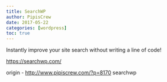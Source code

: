```yaml
---
title: SearchWP
author: PipisCrew
date: 2017-05-22
categories: [wordpress]
toc: true
---
```


Instantly improve your site search without writing a line of code!

https://searchwp.com/

origin - http://www.pipiscrew.com/?p=8170 searchwp